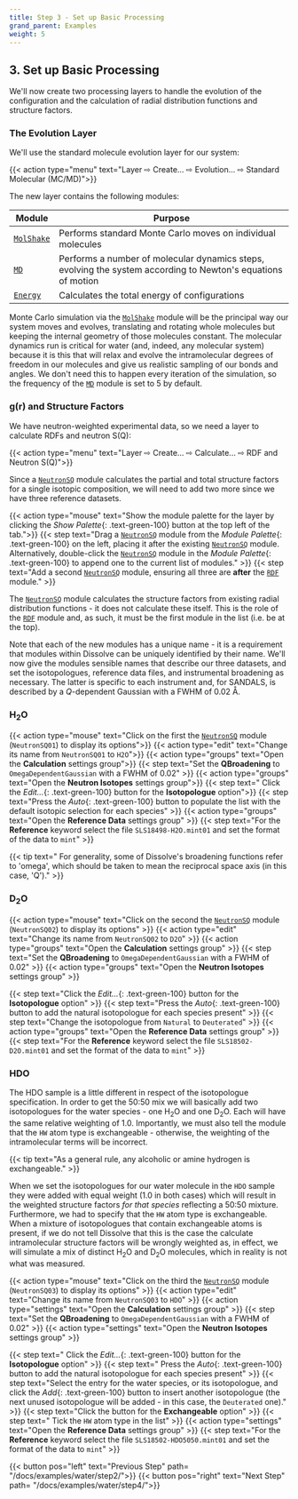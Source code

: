 ```yaml
---
title: Step 3 - Set up Basic Processing
grand_parent: Examples
weight: 5
---
```


## 3. Set up Basic Processing

We'll now create two processing layers to handle the evolution of the configuration and the calculation of radial distribution functions and structure factors. 

### The Evolution Layer

We'll use the standard molecule evolution layer for our system:

{{< action type="menu" text="Layer &#8680; Create... &#8680; Evolution... &#8680; Standard Molecular (MC/MD)">}}


The new layer contains the following modules:

| Module | Purpose |
|--------|---------|
| [`MolShake`](../../userguide/modules/molshake) | Performs standard Monte Carlo moves on individual molecules |
| [`MD`](../../userguide/modules/md) | Performs a number of molecular dynamics steps, evolving the system according to Newton's equations of motion |
| [`Energy`](../../userguide/modules/energy) | Calculates the total energy of configurations |

Monte Carlo simulation via the [`MolShake`](../../userguide/modules/molshake) module will be the principal way our system moves and evolves, translating and rotating whole molecules but keeping the internal geometry of those molecules constant. The molecular dynamics run is critical for water (and, indeed, any molecular system) because it is this that will relax and evolve the intramolecular degrees of freedom in our molecules and give us realistic sampling of our bonds and angles. We don't need this to happen every iteration of the simulation, so the frequency of the [`MD`](../../userguide/modules/md) module is set to 5 by default.

### g(r) and Structure Factors

We have neutron-weighted experimental data, so we need a layer to calculate RDFs and neutron S(Q):

{{< action type="menu" text="Layer &#8680; Create... &#8680; Calculate... &#8680; RDF and Neutron S(Q)">}}

Since a [`NeutronSQ`](../../userguide/modules/neutronsq) module calculates the partial and total structure factors for a single isotopic composition, we will need to add two more since we have three reference datasets.

{{< action type="mouse" text="Show the module palette for the layer by clicking the _Show Palette_{: .text-green-100} button at the top left of the tab.">}}
{{< step text="Drag a [`NeutronSQ`](../../userguide/modules/neutronsq) module from the _Module Palette_{: .text-green-100} on the left, placing it after the existing [`NeutronSQ`](../../userguide/modules/neutronsq) module. Alternatively, double-click the [`NeutronSQ`](../../userguide/modules/neutronsq) module in the _Module Palette_{: .text-green-100} to append one to the current list of modules." >}}
{{< step text="Add a second [`NeutronSQ`](../../userguide/modules/neutronsq) module, ensuring all three are **after** the [`RDF`](../../userguide/modules/rdf) module." >}}


The [`NeutronSQ`](../../userguide/modules/neutronsq) module calculates the structure factors from existing radial distribution functions - it does not calculate these itself. This is the role of the [`RDF`](../../userguide/modules/rdf) module and, as such, it must be the first module in the list (i.e. be at the top).

Note that each of the new modules has a unique name - it is a requirement that modules within Dissolve can be uniquely identified by their name. We'll now give the modules sensible names that describe our three datasets, and set the isotopologues, reference data files, and instrumental broadening as necessary. The latter is specific to each instrument and, for SANDALS, is described by a _Q_-dependent Gaussian with a FWHM of 0.02 &#8491;.

### H<sub>2</sub>O

{{< action type="mouse" text="Click on the first the [`NeutronSQ`](../../userguide/modules/neutronsq) module (`NeutronSQ01`) to display its options">}}
{{< action type="edit" text="Change its name from `NeutronSQ01` to `H2O`">}}
{{< action type="groups" text="Open the **Calculation** settings group">}}
{{< step text="Set the **QBroadening** to `OmegaDependentGaussian` with a FWHM of 0.02" >}}
{{< action type="groups" text="Open the **Neutron Isotopes** settings group">}}
{{< step text=" Click the _Edit..._{: .text-green-100} button for the **Isotopologue** option">}}
{{< step text="Press the _Auto_{: .text-green-100} button to populate the list with the default isotopic selection for each species" >}}
{{< action type="groups" text="Open the **Reference Data** settings group" >}}
{{< step text="For the **Reference** keyword select the file `SLS18498-H2O.mint01` and set the format of the data to `mint`" >}}


{{< tip text=" For generality, some of Dissolve's broadening functions refer to 'omega', which should be taken to mean the reciprocal space axis (in this case, 'Q')." >}}

### D<sub>2</sub>O

{{< action type="mouse" text="Click on the second the [`NeutronSQ`](../../userguide/modules/neutronsq) module (`NeutronSQ02`) to display its options" >}}
{{< action type="edit" text="Change its name from `NeutronSQ02` to `D2O`" >}}
{{< action type="groups" text="Open the **Calculation** settings group" >}}
{{< step text="Set the **QBroadening** to `OmegaDependentGaussian` with a FWHM of 0.02" >}}
{{< action type="groups" text="Open the **Neutron Isotopes** settings group" >}}

{{< step text="Click the _Edit..._{: .text-green-100} button for the **Isotopologue** option" >}}
{{< step text="Press the _Auto_{: .text-green-100} button to add the natural isotopologue for each species present" >}}
{{< step text="Change the isotopologue from `Natural` to `Deuterated`" >}}
{{< action type="groups" text="Open the **Reference Data** settings group" >}}
{{< step text="For the **Reference** keyword select the file `SLS18502-D2O.mint01` and set the format of the data to `mint`" >}}


### HDO

The HDO sample is a little different in respect of the isotopologue specification. In order to get the 50:50 mix we will basically add two isotopologues for the water species - one H<sub>2</sub>O and one D<sub>2</sub>O. Each will have the same relative weighting of 1.0. Importantly, we must also tell the module that the `HW` atom type is exchangeable - otherwise, the weighting of the intramolecular terms will be incorrect.

{{< tip text="As a general rule, any alcoholic or amine hydrogen is exchangeable." >}}

When we set the isotopologues for our water molecule in the `HDO` sample they were added with equal weight (1.0 in both cases) which will result in the weighted structure factors _for that species_ reflecting a 50:50 mixture. Furthermore, we had to specify that the `HW` atom type is exchangeable. When a mixture of isotopologues that contain exchangeable atoms is present, if we do not tell Dissolve that this is the case the calculate intramolecular structure factors will be wrongly weighted as, in effect, we will simulate a mix of distinct H<sub>2</sub>O and D<sub>2</sub>O molecules, which in reality is not what was measured.

{{< action type="mouse" text="Click on the third the [`NeutronSQ`](../../userguide/modules/neutronsq) module (`NeutronSQ03`) to display its options" >}}
{{< action type="edit" text="Change its name from `NeutronSQ03` to `HDO`" >}}
{{< action type="settings" text="Open the **Calculation** settings group" >}}
{{< step text="Set the **QBroadening** to `OmegaDependentGaussian` with a FWHM of 0.02" >}}
{{< action type="settings" text="Open the **Neutron Isotopes** settings group" >}}

{{< step text=" Click the _Edit..._{: .text-green-100} button for the **Isotopologue** option" >}}
{{< step text=" Press the _Auto_{: .text-green-100} button to add the natural isotopologue for each species present" >}}
{{< step text="Select the entry for the water species, or its isotopologue, and click the _Add_{: .text-green-100} button to insert another isotopologue (the next unused isotopologue will be added - in this case, the `Deuterated` one)." >}}
{{< step text="Click the button for the **Exchangeable** option" >}}
{{< step text=" Tick the `HW` atom type in the list" >}}
{{< action type="settings" text="Open the **Reference Data** settings group" >}}
{{< step text="For the **Reference** keyword select the file `SLS18502-HDO5050.mint01` and set the format of the data to `mint`" >}}


{{< button pos="left" text="Previous Step" path= "/docs/examples/water/step2/">}}
{{< button pos="right" text="Next Step" path= "/docs/examples/water/step4/">}}
